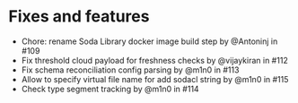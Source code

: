 # Fixes and features

* Chore: rename Soda Library docker image build step by @Antoninj in #109
* Fix threshold cloud payload for freshness checks by @vijaykiran in #112
* Fix schema reconciliation config parsing by @m1n0 in #113
* Allow to specify virtual file name for add sodacl string by @m1n0 in #115
* Check type segment tracking by @m1n0 in #114
